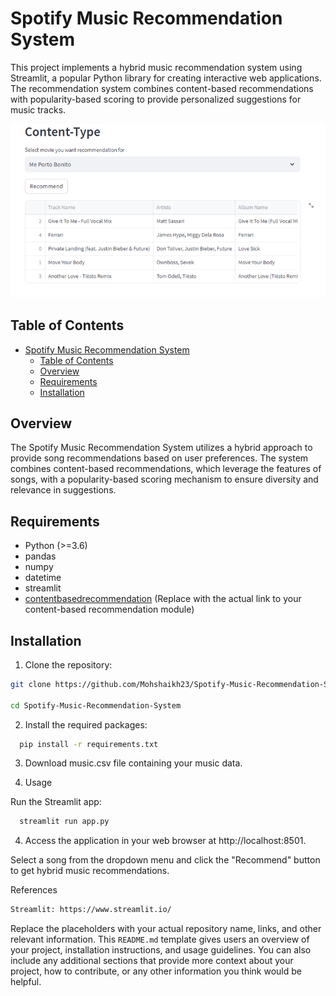 # Spotify Music Recommendation System

This project implements a hybrid music recommendation system using Streamlit, a popular Python library for creating interactive web applications. The recommendation system combines content-based recommendations with popularity-based scoring to provide personalized suggestions for music tracks.

![App View](https://github.com/PiyushBorude2003/MusicRecommendationSystem/blob/main/songs%20recommend.png)

## Table of Contents

- [Spotify Music Recommendation System](#spotify-music-recommendation-system)
  - [Table of Contents](#table-of-contents)
  - [Overview](#overview)
  - [Requirements](#requirements)
  - [Installation](#installation)

## Overview

The Spotify Music Recommendation System utilizes a hybrid approach to provide song recommendations based on user preferences. The system combines content-based recommendations, which leverage the features of songs, with a popularity-based scoring mechanism to ensure diversity and relevance in suggestions.

## Requirements

- Python (>=3.6)
- pandas
- numpy
- datetime
- streamlit
- [contentbasedrecommendation](https://link-to-content-based-recommendation-repo.com) (Replace with the actual link to your content-based recommendation module)

## Installation

1. Clone the repository:

```bash
git clone https://github.com/Mohshaikh23/Spotify-Music-Recommendation-System.git
   
cd Spotify-Music-Recommendation-System
```

2. Install the required packages:

```bash
  pip install -r requirements.txt
```

3. Download music.csv file containing your music data.

4. Usage

Run the Streamlit app:
```bash
  streamlit run app.py
```

4. Access the application in your web browser at http://localhost:8501.

Select a song from the dropdown menu and click the "Recommend" button to get hybrid music recommendations.

References
```bash
Streamlit: https://www.streamlit.io/ 
```

Replace the placeholders with your actual repository name, links, and other relevant information. This `README.md` template gives users an overview of your project, installation instructions, and usage guidelines. You can also include any additional sections that provide more context about your project, how to contribute, or any other information you think would be helpful.

